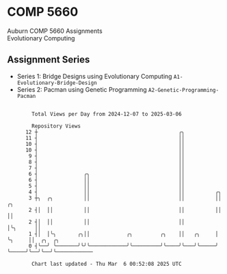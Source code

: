 # COMP 5660
Auburn COMP 5660 Assignments  
Evolutionary Computing

## Assignment Series
- Series 1: Bridge Designs using Evolutionary Computing `A1-Evolutionary-Bridge-Design`
- Series 2: Pacman using Genetic Programming `A2-Genetic-Programming-Pacman`

```

        Total Views per Day from 2024-12-07 to 2025-03-06

        Repository Views
      12 ┼                                              ╭╮
      11 ┤                                              ││
      10 ┤                                              ││
      10 ┤                                              ││
       9 ┤                                              ││
       8 ┤                                              ││
       7 ┤                                              ││
       6 ┤               ╭╮                             ││
       6 ┤               ││                             ││
       5 ┤               ││                             ││
       4 ┤               ││                             ││          ╭╮
       3 ┼╮  ╭╮          ││                             ││          ││       ╭╮
       2 ┤│  ││          ││                             ││          ││       ││
       2 ┤│  ││          ││                             ││          │╰╮      ││
       1 ┤│  │╰╮       ╭╮││            ╭╮         ╭╮    ││   ╭╮     │ ╰╮     ││  ╭╮  ╭╮
       0 ┤╰──╯ ╰───────╯╰╯╰────────────╯╰─────────╯╰────╯╰───╯╰─────╯  ╰─────╯╰──╯╰──╯╰────────────

        Chart last updated - Thu Mar  6 00:52:08 2025 UTC
        
```
